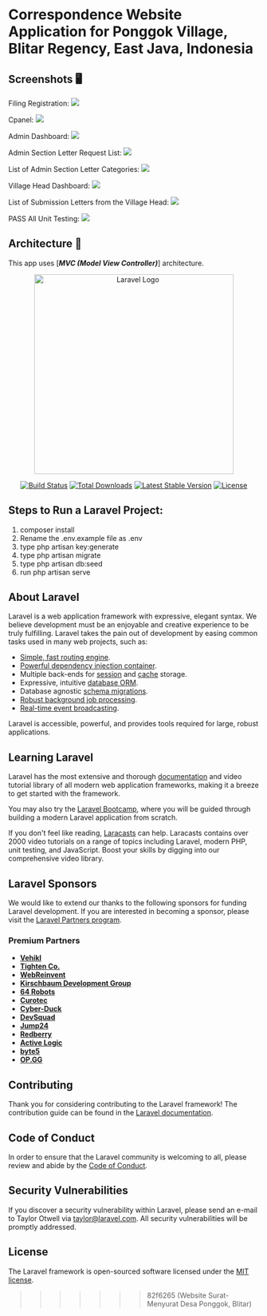 # Correspondence Website Application for Ponggok Village, Blitar Regency, East Java, Indonesia

## Screenshots 🖥️ 
Filing Registration:
![](https://github.com/Chafithafid30/Aplikasi-Website-Desa-Ponggok-Blitar/blob/94f96fd58993c28f7ff39cd3674803ced6e2ff9f/Halaman%20Pendaftaran%20Pemberkasan.png)

Cpanel:
![](https://github.com/Chafithafid30/Aplikasi-Website-Desa-Ponggok-Blitar/blob/94f96fd58993c28f7ff39cd3674803ced6e2ff9f/Halaman%20cpanel.png)

Admin Dashboard:
![](https://github.com/Chafithafid30/Aplikasi-Website-Desa-Ponggok-Blitar/blob/94f96fd58993c28f7ff39cd3674803ced6e2ff9f/Halaman%20Dashboard%20Admin.png)

Admin Section Letter Request List:
![](https://github.com/Chafithafid30/Aplikasi-Website-Desa-Ponggok-Blitar/blob/94f96fd58993c28f7ff39cd3674803ced6e2ff9f/Halaman%20List%20Ajuan%20Admin.png)

List of Admin Section Letter Categories:
![](https://github.com/Chafithafid30/Aplikasi-Website-Desa-Ponggok-Blitar/blob/94f96fd58993c28f7ff39cd3674803ced6e2ff9f/Halaman%20List%20Kategori%20Admin.png)

Village Head Dashboard:
![](https://github.com/Chafithafid30/Aplikasi-Website-Desa-Ponggok-Blitar/blob/94f96fd58993c28f7ff39cd3674803ced6e2ff9f/Halaman%20Dashboard%20Lurah.png)

List of Submission Letters from the Village Head:
![](https://github.com/Chafithafid30/Aplikasi-Website-Desa-Ponggok-Blitar/blob/94f96fd58993c28f7ff39cd3674803ced6e2ff9f/Halaman%20List%20Ajuan%20Lurah.png)

PASS All Unit Testing:
![](https://github.com/Chafithafid30/Aplikasi-Website-Desa-Ponggok-Blitar/blob/4c2d4528a8ce68932c4f0e5bc5294e879cc62c6a/PASS%20All%20Unit%20Test.png)

## Architecture 🗼

This app uses [***MVC (Model View Controller)***] architecture.

<p align="center"><a href="https://laravel.com" target="_blank"><img src="https://raw.githubusercontent.com/laravel/art/master/logo-lockup/5%20SVG/2%20CMYK/1%20Full%20Color/laravel-logolockup-cmyk-red.svg" width="400" alt="Laravel Logo"></a></p>

<p align="center">
<a href="https://github.com/laravel/framework/actions"><img src="https://github.com/laravel/framework/workflows/tests/badge.svg" alt="Build Status"></a>
<a href="https://packagist.org/packages/laravel/framework"><img src="https://img.shields.io/packagist/dt/laravel/framework" alt="Total Downloads"></a>
<a href="https://packagist.org/packages/laravel/framework"><img src="https://img.shields.io/packagist/v/laravel/framework" alt="Latest Stable Version"></a>
<a href="https://packagist.org/packages/laravel/framework"><img src="https://img.shields.io/packagist/l/laravel/framework" alt="License"></a>
</p>

## Steps to Run a Laravel Project:
1. composer install
2. Rename the .env.example file as .env
3. type php artisan key:generate
4. type php artisan migrate
5. type php artisan db:seed
6. run php artisan serve

## About Laravel

Laravel is a web application framework with expressive, elegant syntax. We believe development must be an enjoyable and creative experience to be truly fulfilling. Laravel takes the pain out of development by easing common tasks used in many web projects, such as:

- [Simple, fast routing engine](https://laravel.com/docs/routing).
- [Powerful dependency injection container](https://laravel.com/docs/container).
- Multiple back-ends for [session](https://laravel.com/docs/session) and [cache](https://laravel.com/docs/cache) storage.
- Expressive, intuitive [database ORM](https://laravel.com/docs/eloquent).
- Database agnostic [schema migrations](https://laravel.com/docs/migrations).
- [Robust background job processing](https://laravel.com/docs/queues).
- [Real-time event broadcasting](https://laravel.com/docs/broadcasting).

Laravel is accessible, powerful, and provides tools required for large, robust applications.

## Learning Laravel

Laravel has the most extensive and thorough [documentation](https://laravel.com/docs) and video tutorial library of all modern web application frameworks, making it a breeze to get started with the framework.

You may also try the [Laravel Bootcamp](https://bootcamp.laravel.com), where you will be guided through building a modern Laravel application from scratch.

If you don't feel like reading, [Laracasts](https://laracasts.com) can help. Laracasts contains over 2000 video tutorials on a range of topics including Laravel, modern PHP, unit testing, and JavaScript. Boost your skills by digging into our comprehensive video library.

## Laravel Sponsors

We would like to extend our thanks to the following sponsors for funding Laravel development. If you are interested in becoming a sponsor, please visit the [Laravel Partners program](https://partners.laravel.com).

### Premium Partners

- **[Vehikl](https://vehikl.com/)**
- **[Tighten Co.](https://tighten.co)**
- **[WebReinvent](https://webreinvent.com/)**
- **[Kirschbaum Development Group](https://kirschbaumdevelopment.com)**
- **[64 Robots](https://64robots.com)**
- **[Curotec](https://www.curotec.com/services/technologies/laravel/)**
- **[Cyber-Duck](https://cyber-duck.co.uk)**
- **[DevSquad](https://devsquad.com/hire-laravel-developers)**
- **[Jump24](https://jump24.co.uk)**
- **[Redberry](https://redberry.international/laravel/)**
- **[Active Logic](https://activelogic.com)**
- **[byte5](https://byte5.de)**
- **[OP.GG](https://op.gg)**

## Contributing

Thank you for considering contributing to the Laravel framework! The contribution guide can be found in the [Laravel documentation](https://laravel.com/docs/contributions).

## Code of Conduct

In order to ensure that the Laravel community is welcoming to all, please review and abide by the [Code of Conduct](https://laravel.com/docs/contributions#code-of-conduct).

## Security Vulnerabilities

If you discover a security vulnerability within Laravel, please send an e-mail to Taylor Otwell via [taylor@laravel.com](mailto:taylor@laravel.com). All security vulnerabilities will be promptly addressed.

## License

The Laravel framework is open-sourced software licensed under the [MIT license](https://opensource.org/licenses/MIT).
>>>>>>> 82f6265 (Website Surat-Menyurat Desa Ponggok, Blitar)
